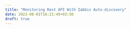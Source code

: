 ```yaml
---
title: "Monitoring Rest API With Zabbix Auto-discovery"
date: 2023-08-01T16:21:49+03:30
draft: true
---
```


